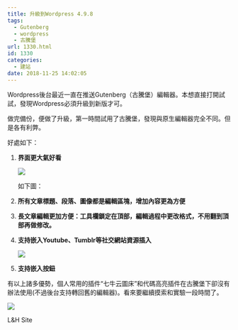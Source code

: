 ```yaml
---
title: 升級到Wordpress 4.9.8
tags:
  - Gutenberg
  - wordpress
  - 古騰堡
url: 1330.html
id: 1330
categories:
  - 建站
date: 2018-11-25 14:02:05
---
```


Wordpress後台最近一直在推送Gutenberg（古騰堡）編輯器。本想直接打開試試，發現Wordpress必須升級到新版才可。

做完備份，便做了升級，第一時間試用了古騰堡，發現與原生編輯器完全不同。但是各有利弊。

好處如下：

1.  **界面更大氣好看**
    
    ![](https://l2h.site/wp-content/uploads/2018/11/Gutenberg.png)
    
    如下圖：
    
2.  **所有文章標題、段落、圖像都是編輯區塊，增加內容更為方便**
    
3.  **長文章編輯更加方便：工具欄鎖定在頂部，編輯過程中更改格式，不用翻到頂部再做修改。**
    
4.  **支持嵌入Youtube、Tumblr等社交網站資源插入**
    
    ![](https://l2h.site/wp-content/uploads/2018/11/Guntenberg-social-links.png)
    
5.  **支持嵌入按鈕**

有以上諸多優勢，個人常用的插件“七牛云圖床”和代碼高亮插件在古騰堡下卻沒有辦法使用(不過後台支持轉回舊的編輯器)。看來要繼續摸索和實驗一段時間了。

![](https://wordpress.org/gutenberg/files/2018/08/Builder.gif)

L&H Site
